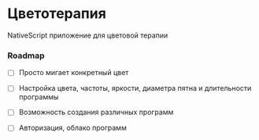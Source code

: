 # Цветотерапия
NativeScript приложение для цветовой терапии

### Roadmap
- [ ] Просто мигает конкретный цвет
- [ ] Настройка цвета, частоты, яркости, диаметра пятна и длительности программы
- [ ] Возможность создания различных программ
- [ ] Авторизация, облако программ


